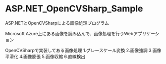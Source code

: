 # ASP.NET_OpenCVSharp_Sample
ASP.NETとOpenCVSharpによる画像処理プログラム

Microsoft Azure上にある画像を読み込んで、画像処理を行うWebアプリケーション

OpenCVSharpで実装してある画像処理
1.グレースケール変換
2.画像強調
3.画像平滑化
4.画像膨張
5.画像収縮
6.直線検出
